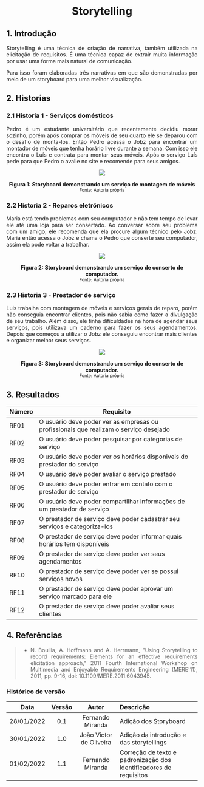 # <center> Storytelling

<div align="justify">

## 1. Introdução

Storytelling é uma técnica de criação de narrativa, também utilizada na elicitação de requisitos. É uma técnica capaz de extrair muita informação por usar uma forma mais natural de comunicação.

Para isso foram elaboradas três narrativas em que são demonstradas por meio de um storyboard para uma melhor visualização.

## 2. Historias

### 2.1 Historia 1 - Serviços domésticos

Pedro é um estudante universitário que recentemente decidiu morar sozinho, porém após comprar os móveis de seu quarto ele se deparou com o desafio de monta-los. Então Pedro acessa o Jobz para encontrar um montador de móveis que tenha horário livre durante a semana. Com isso ele encontra o Luís e contrata para montar seus móveis. Após o serviço Luís pede para que Pedro o avalie no site e recomende para seus amigos.

<p align='center'>
    <img src='assets/images/storyboard1.png' width=auto height=auto>
    <figcaption align='center'>
        <b>Figura 1: Storyboard demonstrando um serviço de montagem de móveis </b>
        <br>
        <small>Fonte: Autoria própria</small>
    </figcaption>
</p>

### 2.2 Historia 2 - Reparos eletrônicos

Maria está tendo problemas com seu computador e não tem tempo de levar ele até uma loja para ser consertado. Ao conversar sobre seu problema com um amigo, ele recomenda que ela procure algum técnico pelo Jobz. Maria então acessa o Jobz e chama o Pedro que conserte seu computador, assim ela pode voltar a trabalhar.

<p align='center'>
    <img src='assets/images/storyboard2.png' width=auto height=auto>
    <figcaption align='center'>
        <b>Figura 2: Storyboard demonstrando um serviço de conserto de computador.</b>
        <br>
        <small>Fonte: Autoria própria</small>
    </figcaption>
</p>

### 2.3 Historia 3 - Prestador de serviço

Luis trabalha com montagem de móveis e serviços gerais de reparo, porém não conseguia encontrar clientes, pois não sabia como fazer a divulgação de seu trabalho. Além disso, ele tinha dificuldades na hora de agendar seus serviços, pois utilizava um caderno para fazer os seus agendamentos. Depois que começou a utilizar o Jobz ele conseguiu encontrar mais clientes e organizar melhor seus serviços.

<p align='center'>
    <img src='assets/images/storyboard3.png' width=auto height=auto>
    <figcaption align='center'>
        <b>Figura 3: Storyboard demonstrando um serviço de conserto de computador.</b>
        <br>
        <small>Fonte: Autoria própria</small>
    </figcaption>
</p>

## 3. Resultados

| Número | Requisito                                                                             |
| ------ | ------------------------------------------------------------------------------------- |
| RF01   | O usuário deve poder ver as empresas ou profissionais que realizam o serviço desejado |
| RF02   | O usuário deve poder pesquisar por categorias de serviço                              |
| RF03   | O usuário deve poder ver os horários disponiveis do prestador do serviço              |
| RF04   | O usuário deve poder avaliar o serviço prestado                                       |
| RF05   | O usuário deve poder entrar em contato com o prestador de serviço                     |
| RF06   | O usuário deve poder compartilhar informações de um prestador de serviço              |
| RF07   | O prestador de serviço deve poder cadastrar seu serviços e categoriza-los             |
| RF08   | O prestador de serviço deve poder informar quais horários tem disponíveis             |
| RF09   | O prestador de serviço deve poder ver seus agendamentos                               |
| RF10   | O prestador de serviço deve poder ver se possui serviços novos                        |
| RF11   | O prestador de serviço deve poder aprovar um serviço marcado para ele                 |
| RF12   | O prestador de serviço deve poder avaliar seus clientes                               |

## 4. Referências

> -   N. Boulila, A. Hoffmann and A. Herrmann, "Using Storytelling to record requirements: Elements for an effective requirements elicitation approach," 2011 Fourth International Workshop on Multimedia and Enjoyable Requirements Engineering (MERE'11), 2011, pp. 9-16, doi: 10.1109/MERE.2011.6043945.

</div>

### Histórico de versão

|    Data    | Versão |          Autor          | Descrição                                                          |
| :--------: | :----: | :---------------------: | :----------------------------------------------------------------- |
| 28/01/2022 |  0.1   |    Fernando Miranda     | Adição dos Storyboard                                              |
| 30/01/2022 |  1.0   | João Victor de Oliveira | Adição da introdução e das storytellings                           |
| 01/02/2022 |  1.1   |    Fernando Miranda     | Correção de texto e padronização dos identificadores de requisitos |
